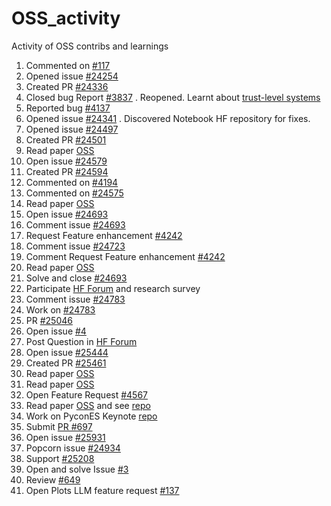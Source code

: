 # OSS_activity
Activity of OSS contribs and learnings

1. Commented on [#117](https://github.com/jessevig/bertviz/issues/117)
2. Opened issue [#24254](https://github.com/huggingface/transformers/issues/24254)
3. Created PR [#24336](https://github.com/huggingface/transformers/pull/24336) 
4. Closed bug Report [#3837](https://github.com/iterative/vscode-dvc/issues/3837) . Reopened. Learnt about [trust-level systems](https://blog.discourse.org/2018/06/understanding-discourse-trust-levels/)
5. Reported bug [#4137](https://github.com/iterative/vscode-dvc/pull/4137)
6. Opened issue [#24341](https://github.com/huggingface/transformers/issues/24341) . Discovered Notebook HF repository for fixes.
7. Opened issue [#24497](https://github.com/huggingface/transformers/issues/24497)
8. Created PR [#24501](https://github.com/huggingface/transformers/pull/24501)
9. Read paper [OSS](https://arxiv.org/abs/2306.05548)
10. Open issue [#24579](https://github.com/huggingface/transformers/issues/24579)
11. Created PR [#24594](https://github.com/huggingface/transformers/pull/24594)
12. Commented on [#4194](https://github.com/iterative/vscode-dvc/issues/4194)
13. Commented on [#24575](https://github.com/huggingface/transformers/issues/24575)
14. Read paper [OSS](https://arxiv.org/pdf/2101.10291.pdf)
15. Open issue [#24693](https://github.com/huggingface/transformers/issues/24693)
16. Comment issue [#24693](https://github.com/huggingface/transformers/issues/24693#issuecomment-1625263256)
17. Request Feature enhancement [#4242](https://github.com/iterative/vscode-dvc/issues/4242)
18. Comment issue [#24723](https://github.com/huggingface/transformers/issues/24723)
19. Comment Request Feature enhancement [#4242](https://github.com/iterative/vscode-dvc/issues/4242)
20. Read paper [OSS](https://openaccess.city.ac.uk/id/eprint/5955/1/ContentServer_%281%29.pdf)
21. Solve and close [#24693](https://github.com/huggingface/transformers/issues/24693)
22. Participate [HF Forum](https://discuss.huggingface.co/t/join-ai-research-survey-and-stand-a-chance-to-win-a-gift-card-by-polytechnique-montreals-swat-lab/46448/5) and research survey
23. Comment issue [#24783](https://github.com/huggingface/transformers/issues/24783)
24. Work on [#24783](https://github.com/huggingface/transformers/issues/24783)
25. PR [#25046](https://github.com/huggingface/transformers/pull/25046)
26. Open issue [#4](https://github.com/SoyGema/The-Lord-of-The-Words-The-two-frameworks/issues/5)
27. Post Question in [HF Forum](https://discuss.huggingface.co/t/disable-xla-for-t5-fine-tuning-using-tensorflow-on-m1-mac/29264/7)
28. Open issue [#25444](https://github.com/huggingface/transformers/issues/25444)
29. Created PR [#25461](https://github.com/huggingface/transformers/pull/25461)
30. Read paper [OSS](https://publishup.uni-potsdam.de/opus4-ubp/frontdoor/deliver/index/docId/1824/file/stieglitz_lattemann_2005.pdf)
31. Read paper [OSS](https://papers.ssrn.com/sol3/papers.cfm?abstract_id=4543807)
32. Open Feature Request [#4567](https://github.com/iterative/vscode-dvc/issues/4567)
33. Read paper [OSS](https://maxlangenkamp.me/AIES_paper.pdf) and see [repo](https://github.com/Yichabod/OSML_value)
34. Work on PyconES Keynote [repo](https://github.com/SoyGema/The-Lord-of-The-Words-The-two-frameworks)
35. Submit [PR #697](https://github.com/iterative/dvclive/pull/697)
36. Open issue [#25931](https://github.com/huggingface/transformers/issues/25931)
37. Popcorn issue [#24934](https://github.com/huggingface/transformers/issues/24934)
38. Support [#25208](https://github.com/huggingface/transformers/issues/25208)
39. Open and solve Issue [#3](https://github.com/SoyGema/The-Lord-of-The-Words-The-two-frameworks/issues/3)
40. Review [#649](https://github.com/iterative/dvclive/pull/649)
41. Open Plots LLM feature request [#137](https://github.com/iterative/dvc-render/issues/137)
